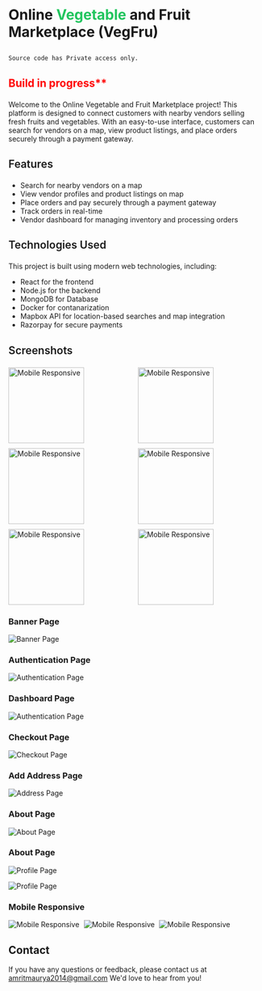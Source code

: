 <style>
.red-text {
    color: red;
}
.heading {
  font-weight : 700
}
.headingTwo {
  font-weight : 600
}
.green {
  color :rgb(34 197 94); 
}
</style>

# <p class="heading">Online <span class="green">Vegetable</span> and Fruit Marketplace (VegFru)</p> 


``` 
Source code has Private access only.
```


## <p class="red-text">**Build in progress**** </p> 



Welcome to the Online Vegetable and Fruit Marketplace project! This platform is designed to connect customers with nearby vendors selling fresh fruits and vegetables. With an easy-to-use interface, customers can search for vendors on a map, view product listings, and place orders securely through a payment gateway.

## <p class="headingTwo">Features</p>

- Search for nearby vendors on a map
- View vendor profiles and product listings on map
- Place orders and pay securely through a payment gateway
- Track orders in real-time
- Vendor dashboard for managing inventory and processing orders

## <p class="headingTwo">Technologies Used</p>

This project is built using modern web technologies, including:

- React for the frontend
- Node.js for the backend
- MongoDB for Database
- Docker for contanarization
- Mapbox API for location-based searches and map integration
- Razorpay for secure payments

## <p class="headingTwo">Screenshots</p>

<div style="display: grid; grid-template-columns: repeat(2, 1fr); gap: 10px;">
  <img height="150" src="https://res.cloudinary.com/amritrajmaurya/image/upload/v1681939802/Screenshot_2023-04-20_025705_ngbkau.png" alt="Mobile Responsive" >
  <img height="150" src="https://res.cloudinary.com/amritrajmaurya/image/upload/v1683207623/Screenshot_2023-05-04_000200_ozr4z1.png" alt="Mobile Responsive" >
  <img height="150" src="https://res.cloudinary.com/amritrajmaurya/image/upload/v1681939803/Screenshot_2023-04-20_025643_sk7zru.png" alt="Mobile Responsive" >
  <img height="150" src="https://res.cloudinary.com/amritrajmaurya/image/upload/v1681939802/Screenshot_2023-04-20_025705_ngbkau.png" alt="Mobile Responsive" >
  <img height="150" src="https://res.cloudinary.com/amritrajmaurya/image/upload/v1683207623/Screenshot_2023-05-04_000200_ozr4z1.png" alt="Mobile Responsive" >
  <img height="150" src="https://res.cloudinary.com/amritrajmaurya/image/upload/v1681939803/Screenshot_2023-04-20_025643_sk7zru.png" alt="Mobile Responsive" >
</div>


### Banner Page

![Banner Page](https://res.cloudinary.com/amritrajmaurya/image/upload/v1681939802/Screenshot_2023-04-20_025705_ngbkau.png)

### Authentication Page

![Authentication Page](https://res.cloudinary.com/amritrajmaurya/image/upload/v1681939802/Screenshot_2023-04-20_025717_mjhf6k.png)

### Dashboard Page

![Authentication Page](https://res.cloudinary.com/amritrajmaurya/image/upload/v1681939803/Screenshot_2023-04-20_025643_sk7zru.png)

### Checkout Page

![Checkout Page](https://res.cloudinary.com/amritrajmaurya/image/upload/v1683207622/Screenshot_2023-05-04_000135_m4nl0l.png)

### Add Address Page

![Address Page](https://res.cloudinary.com/amritrajmaurya/image/upload/v1683207623/Screenshot_2023-05-04_000200_ozr4z1.png)

### About Page

![About Page](https://res.cloudinary.com/amritrajmaurya/image/upload/v1682114151/Screenshot_2023-04-22_032216_ibbtbu.png)

### About Page

![Profile Page](https://res.cloudinary.com/amritrajmaurya/image/upload/v1682114151/Screenshot_2023-04-22_032159_uvthxc.png)

![Profile Page](https://res.cloudinary.com/amritrajmaurya/image/upload/v1682114151/Screenshot_2023-04-22_032233_tg1iji.png)

### Mobile Responsive

<div style="display: flex; flex-direction: row;">
  <img style="height : 250px , widht : 100px" src="https://res.cloudinary.com/amritrajmaurya/image/upload/v1681939802/Screenshot_2023-04-20_025823_dkxrej.png" alt="Mobile Responsive" >
  <img style="height : 250px , widht : 100px; margin-left : 9px" src="https://res.cloudinary.com/amritrajmaurya/image/upload/v1681939801/Screenshot_2023-04-20_025744_cobwdp.png" alt="Mobile Responsive" >
  <img style="height : 250px , widht : 100px; margin-left : 9px" src="https://res.cloudinary.com/amritrajmaurya/image/upload/v1681940626/Screenshot_2023-04-20_031326_xiwcdh.png" alt="Mobile Responsive" >
</div>



## Contact

If you have any questions or feedback, please contact us at amritmaurya2014@gmail.com We'd love to hear from you!
